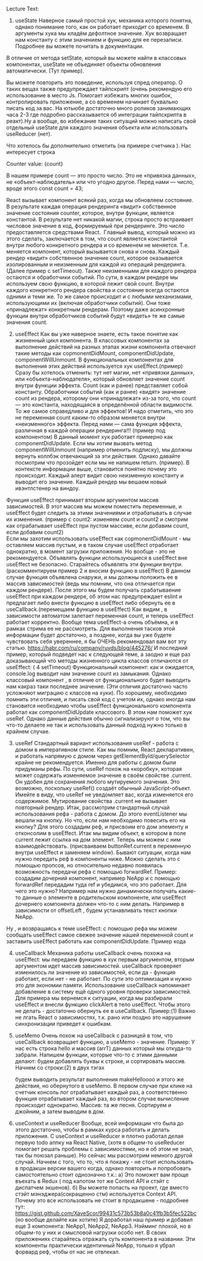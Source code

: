 Lecture Text:
1) useState 
Наверное самый простой хук, механика которого понятна, однако понимание того, как он работает приходит со временем. В аргументы хука мы кладём дефолтное значение. Хук возвращает нам константу с этим значением и функцию для ее перезаписи. Подробнее вы можете почитать в документации. 

В отличие от метода setState, который вы можете найти в классовых компонентах, useState не объединяет объекты обновления автоматически. (Тут пример). 

Вы можете повторить это поведение, используя спред оператор. О таких вещах также предупреждает тайпскрипт (очень рекомендую его использование в место  Js. Помогает избежать многих ошибок, контролировать приложение, а со временем начинает буквально писать код за вас. На ютьюбе достаточно много роликов занимающих часа 2-3 где подробно рассказывается об интеграции тайпскрипта в реакт).Ну а вообще, во избежание таких ситуаций можно написать свой отдельный useState для каждого значения объекта или использовать  useReducer (нет).

Что хотелось бы дополнительно отметить (на примере счетчика ).
Нас интересует строка <p>Counter value: {count}</p>
В нашем примере count — это просто число. Это не «привязка данных», не «объект-наблюдатель» или что угодно другое. Перед нами —  число, вроде этого const count = 43;

React вызывает компонент всякий раз, когда мы обновляем состояние. В результате каждая операция рендеринга «видит» собственное значение состояния counter, которое, внутри функции, является константой. В результате нет никакой магии, строка просто встраивает числовое значение в код, формируемый при рендеринге. Это число предоставляется средствами React. 
Главный вывод, который можно из этого сделать, заключается в том, что count является константой внутри любого конкретного рендера и со временем не меняется. Т.е. меняется компонент, который вызывается снова и снова. Каждый рендер «видит» собственное значение count, которое оказывается изолированным и неизменным для каждой из операций рендеринга.
(Далее пример с setTimeout). 
Также неизменными для каждого рендера остаются и обработчики событий. По сути, в каждом рендере мы используем свою функцию, в которой лежит свой count. Внутри каждого конкретного рендера свойства и состояние всегда остаются одними и теми же. То же самое происходит и с любыми механизмами, использующими их (включая обработчики событий). Они тоже «принадлежат» конкретным рендерам. Поэтому даже асинхронные функции внутри обработчиков событий будут «видеть» те же самые значения count.

2) useEffect
Как вы уже наверное знаете, есть такое понятие как жизненный цикл компонента. В классовых компонентах за выполнение действий на разных этапах жизни компонента отвечают такие методы как copmonentDidMount, componentDidUpdate, componentWillUnmount. В функциональных компонентах для выполнения этих действий используется хук useEffect.(пример)
Сразу бы хотелось отменить: тут нет магии, нет «привязки данных», или «объекта-наблюдателя», который обновляет значение count внутри функции эффекта. 
Сount (как и ранее) представляет собой константу. Обработчики событий (как и ранее) «видят» значение count из рендера, которому они «принадлежат» из-за того, что count — это константа, находящаяся в определённой области видимости. То же самое справедливо и для эффектов! И надо отметить, что это не переменная count каким-то образом меняется внутри «неизменного» эффекта. Перед нами — сама функция эффекта, различная в каждой операции рендеринга!!! (пример под компонентом)
В данный момент хук работает примерно как componentDidUpdate. 
Если мы хотим вызвать метод componentWillUnmount (например отменить подписку), мы должны вернуть коллбэк отвечающий за эти действия. Однако давайте посмотрим что прозойдет если мы не напишем return.
(пример). В контексте информации выше, становится понятно почему это происходит. Каждый алерт видит свою неизменную константу и выводит его значение. Каждый рендер мы вешаем новый ивэнтлстенер на виндоу.

Функция useEffect принимает вторым аргументом массив зависимостей. В этот массив мы можем поместить переменные, и useEffect будет следить за этими значениями и отрабатывать в случае их изменения. (пример c count2: изменяем count и count2 и смотрим как отрабатывает useEffect при пустом массиве, если добавим count, если добавим count2)  
Если мы захотим использовать useEffect как copmonentDidMount - мы оставляем массив пустым, и в таком случае useEffect отработает однократно, в момент загрузки приложения. Но вообще - это не рекомендуется.
Объявлять функции использующиеся в useEffect вне useEffect не безопасно. Старайтесь объявлять эти функции внутри. (раскомментируем пример 2 и вносим функцию в useEffect) В данном случае функция объявлена снаружи, и мы должны положить ее в массив зависимостей (ведь мы помним, что она отличается при каждом рендере). После этого мы будем получать срабатываение useEffect при каждом рендере, об этом нас предупреждает eslint и предлагает либо внести функцию в useEffect либо обернуть ее в useCallback.(перемещаем функцию в useEffect) Как видим , в зависимости автоматом залетает переменная count, и теперь useEffect работает корректно.
Вообще тема useEffect-а очень объёмна, и в рамках стрима ее не рассмотреть. Для выполнения тасков этой информации будет достаточно, а позднее, когда вы уже будете чувствовать себя увереннее, я бы ОЧЕНЬ рекомендовал вам вот эту статью. https://habr.com/ru/company/ruvds/blog/445276/
И последний пример, который подведет нас к следующей теме, а заодно и еще раз доказывающий что методы жизненного цикла классов отличаются от useEffect: ( 4 setTimeout)
Функциональный компонент: как и ожидается, console.log выводит нам значение count из замыкания.
Однако классовый компонент , в отличие от функционального будет выводить нам какраз таки последнее значение. (Эти отличия достаточно часто усложняют миграцию с классов на хуки).
По хорошему, необходимо помнить эти отличия, и писать свой код с учетом их, однако иногда нам становится необходимо чтобы useEffect функционального компонента работал как componentDidUpdate классового. В этом нам поможет хук useRef. Однако данные действия обычно сигнализируют о том, что вы что-то делаете не так и использовать данный подход нужно только в крайнем случае.

3) useRef
Стандартный вариант использования useRef - работа с домом в императивном стиле. Как мы помним, React декларативен, и работать напрямую с домом через getElementById/querySelector крайне не рекомендуется. Именно для работы с домом были придуманы рефы. По сути, useRef похож на «коробку», которая может содержать изменяемое значение в своём свойстве .current. Он удобен для сохранения любого мутируемого значения. Это возможно, поскольку useRef() создаёт обычный JavaScript-объект. Имейте в виду, что useRef не уведомляет вас, когда изменяется его содержимое. Мутирование свойства .current не вызывает повторный рендер.
Итак, рассмотрим стандартный случай использования рефа - работа с домом. До этого eventListener мы вешали на кнопку. Но что, если нам необходимо повесить его на кнопку? Для этого создадим реф, и присвоим его дом элементу и отконсолим в useEffect. Итак мы видим объект, в котором в поле current лежит ссылка на дом элемент. Теперь мы можем с ним взаимодействовать. (присваиваем buttonRef.current в переменную внутри useEffect и заменяем window).
Бывают ситуации, когда нам нужно передать реф в компоненты ниже. Можно сделать это с помощью пропсов, но относительно недавно появилась возможность передачи рефа с помощью forwardRef. Пример:
создадим дочерний компонент, например NeApp и с помощью forwardRef передадим туда ref и убедимся, что это работает. Для чего это нужно? Например нам нужно динамически получать какие-то данные о элементе в родительском компоненте, или useEffect дочернего компонента должен что-то с ним делать. Например в зависимости от offsetLeft , будем устанавливать текст кнопки  NeApp.

Ну , и возвращаясь к теме useEffect: с помощью рефа мы можем сообщать useEffect самое свежее значение нашей переменной count и заставить useEffect работать как componentDidUpdate. Пример кода

4) useCallback
 Механика работы useCallback очень похожа на useEffect: мы передаем функцию в хук первым аргументом, вторым аргументом идет массив зависимостей. useCallback проверяет изменилось ли значение из зависимостей, если да - функция работает, если нет - не работает. По сути это оптимизация и нужно это для экономии памяти. Использование useCallback напоминает добавление в систему ещё одного уровня проверки зависимостей. Для примера мы вернемся к ситуации, когда мы разбирали useEffect и внесли функцию clickAlert в тело useEffect. Чтобы этого не делать - достаточно обернуть ее в useCallback. Пример:(1) Важно не лгать React о зависимостях, т.к. рано или поздно это нарушение синхронизации приведет к ошибкам. 

 5) useMemo 
   Очень похож на useCallback с разницей в том, что useCallback возвращает функцию, a useMemo - значение. 
   Пример: У нас есть строка hello и массив (arrT) данных который мы откуда-то забрали.
  Напишем функции, которые что-то с этими данными делают: будем добавлять буквы к строке, и сортировать массив.
  Начнем со строки:(2) в двух тэгах <p> будем выводить результат выполнения makeHelloooo и этого же действия, но обернутого в useMemo. В первом случае при клике на счетчик консоль лог отрабатывает каждый раз, а соответственно функция отрабатывает каждый раз, во втором случае вычисление происходит однократно.
  Массив: та же песня. Сортируем и джойним, а затем выводим в дом.
 
 6) useContext и useReducer
  Вообще, всей информации что была до этого достаточно, чтобы в рамках курса работать и делать приложения. С useContext и useReducer я плотно работал делая первую todo аппку на React Native, (хотя в общем-то useReducer помогает решать проблемы с зависимостями, но я об этом не знал, так бы поюзал раньше). 
  Но сейчас мы рассмотрим немного другой случай. Начнем с того, что то, что я покажу - не стоит использовать в продакшн версии вашего когда, однако повторить и попробовать самостоятельно стоит однозначно т.к.:
  а) Это поможет вам проще въехать в Redux ( под капотом тот же Context API и стэйт с диспатчем экшенов).
  б) Вы можете попасть на проект, где вместо стэйт мэнэджера(сокращенно стм) используется Context API.
  Почему это все использовать не стоит в продакшене - подробнее тут: https://gist.github.com/XaveScor/99431c573b53b8a0c41fb3b5fec522bc (но вообще делайте как хотите)
  Я доработал наш пример и добавил еще 3 компонента:  NeApp1, NeApp2, NeApp3. Нэйминг плохой, но в общем-то у них и смысловой нагрузки особо нет. В своих приложениях старайтесь отражать суть компонента в названии.
  Эти компоненты практически идентичный NeApp, только я убрал форвард реф, чтобы от нас не отвлекал.
